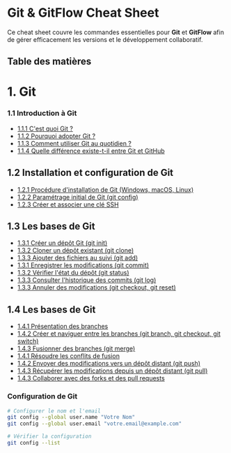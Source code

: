 # Git & GitFlow Cheat Sheet

Ce cheat sheet couvre les commandes essentielles pour **Git** et **GitFlow** afin de gérer efficacement les versions et le développement collaboratif.

## Table des matières

# 1. Git
### 1.1 Introduction à Git

   - [1.1.1 C'est quoi Git ? ](introduction-a-git.md)
   - [1.1.2 Pourquoi adopter Git ? ](introduction-a-git.md)
   - [1.1.3 Comment utiliser Git au quotidien ?](introduction-a-git.md)
   - [1.1.4 Quelle différence existe-t-il entre Git et GitHub ](git/introduction-a-git.md)

## 1.2 Installation et configuration de Git

   - [1.2.1 Procédure d'installation de Git (Windows, macOS, Linux)](.git/configuration-de-git.md)
   - [1.2.2 Paramétrage initial de Git (git config) ](#commandes-de-base)
   - [1.2.3 Créer et associer une clé SSH](#travailler-avec-des-branches)

## 1.3 Les bases de Git

   - [1.3.1 Créer un dépôt Git (git init)](.git/configuration-de-git.md)
   - [1.3.2 Cloner un dépôt existant (git clone) ](#commandes-de-base)
   - [1.3.3 Ajouter des fichiers au suivi (git add)](#travailler-avec-des-branches)
   - [1.3.1 Enregistrer les modifications (git commit)](.git/configuration-de-git.md)
   - [1.3.2 Vérifier l'état du dépôt (git status) ](#commandes-de-base)
   - [1.3.3 Consulter l'historique des commits (git log)](#travailler-avec-des-branches)
   - [1.3.3 Annuler des modifications (git checkout, git reset)](#travailler-avec-des-branches)


## 1.4 Les bases de Git

   - [1.4.1 Présentation des branches](.git/configuration-de-git.md)
   - [1.4.2 Créer et naviguer entre les branches (git branch, git checkout, git switch) ](#commandes-de-base)
   - [1.4.3 Fusionner des branches (git merge)](#travailler-avec-des-branches)
   - [1.4.1 Résoudre les conflits de fusion](.git/configuration-de-git.md)
   - [1.4.2 Envoyer des modifications vers un dépôt distant (git push)](#commandes-de-base)
   - [1.4.3 Récupérer les modifications depuis un dépôt distant (git pull)](#travailler-avec-des-branches)
   - [1.4.3 Collaborer avec des forks et des pull requests](#travailler-avec-des-branches)

### Configuration de Git
```bash
# Configurer le nom et l'email
git config --global user.name "Votre Nom"
git config --global user.email "votre.email@example.com"

# Vérifier la configuration
git config --list
